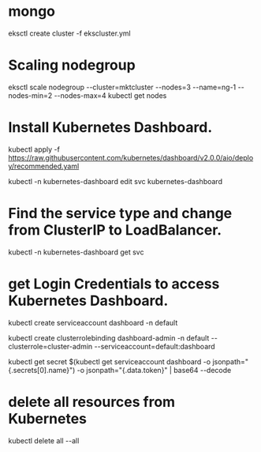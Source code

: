 # mongo
eksctl create cluster -f ekscluster.yml
# Scaling nodegroup
eksctl scale nodegroup --cluster=mktcluster --nodes=3 --name=ng-1 --nodes-min=2 --nodes-max=4 kubectl get nodes

# Install Kubernetes Dashboard.

kubectl apply -f https://raw.githubusercontent.com/kubernetes/dashboard/v2.0.0/aio/deploy/recommended.yaml

kubectl -n kubernetes-dashboard edit svc kubernetes-dashboard
# Find the service type and change from ClusterIP to LoadBalancer.
kubectl -n kubernetes-dashboard get svc
# get Login Credentials to access Kubernetes Dashboard.
kubectl create serviceaccount dashboard -n default

kubectl create clusterrolebinding dashboard-admin -n default  --clusterrole=cluster-admin  --serviceaccount=default:dashboard

kubectl get secret $(kubectl get serviceaccount dashboard -o jsonpath="{.secrets[0].name}") -o jsonpath="{.data.token}" | base64 --decode

# delete all resources from Kubernetes 
kubectl delete all --all
